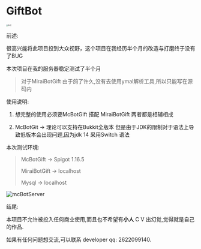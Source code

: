 # 											GiftBot

<img src="C:\Users\Administrator\Desktop\GiftBot\R-C.png" alt="R-C" style="zoom: 33%;" />

前述:

很高兴能将此项目投到大众视野，这个项目在我经历半个月的改造与打磨终于没有了BUG

本次项目在我的服务器稳定测试了半个月



> 对于MiraiBotGift 由于鸽了许久,没有去使用ymal解析工具,所以只能写在源码内

使用说明:

1. 想完整的使用必须要McBotGift 搭配 MiraiBotGift 两者都是相辅相成

2. McBotGit -> 理论可以支持在Bukkit全版本 但是由于JDK的限制对于语法上导致低版本会出现问题,因为jdk 14 采用Switch 语法

   

本次测试环境:

> McBotGift -> Spigot 1.16.5
>
> MiraiBotGift -> localhost
>
> Mysql -> localhost

![mcBotServer](C:\Users\Administrator\Desktop\GiftBot\mcBotServer.png)

结尾:

   本项目不允许被投入任何商业使用,而且也不希望有**小人** C V 出幻觉,觉得就是自己的作品.

   如果有任何问题想交流,可以联系 developer qq: 2622099140.